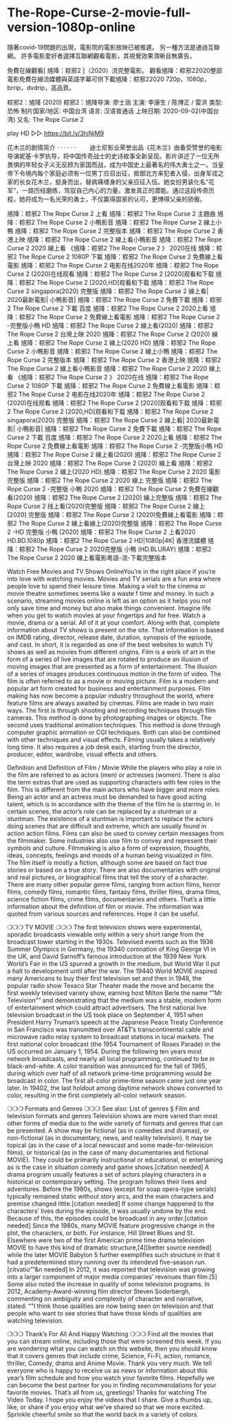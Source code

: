 # The-Rope-Curse-2-movie-full-version-1080p-online
隨著covid-19問題的出現，電影院的電影放映已被推遲。 另一種方法是通過互聯網。 許多電影愛好者選擇互聯網觀看電影，其視覺效果清晰且無廣告。

免費在線觀看[ 馗降：粽邪2 ]（2020）流完整電影。 觀看馗降：粽邪22020整部電影免費在線流媒體與英語字幕可供下載馗降：粽邪22020 720p，1080p，brrip，dvdrip，高品質。


粽邪2：馗降 (2020)
粽邪2：馗降导演: 廖士涵
主演: 李康生 / 陈博正 / 雷洪
类型: 恐怖
制片国家/地区: 中国台湾
语言: 汉语普通话
上映日期: 2020-09-02(中国台湾)
又名: The Rope Curse 2

play HD ▷▷ https://bit.ly/3hjNjM9

花木兰的剧情简介 · · · · · ·
　　迪士尼影业荣誉出品《花木兰》由备受赞誉的电影导演妮基·卡罗执导，将中国传奇战士的史诗故事全新呈现。影片讲述了一位无所畏惧的年轻女子义无反顾为家国而战，成为中国史上最著名的伟大勇士之一。当皇帝下令境内每个家庭必须有一位男丁应召出征，抵御北方来犯者入侵，出身军戎之家的长女花木兰，挺身而出，替病痛缠身的父亲应征入伍。她女扮男装化名“花军”，一路历经磨练，驾驭自己内心的力量，激发真正的潜能。通过这段传奇历程，她将成为一名光荣的勇士，不仅赢得国家的认可，更博得父亲的骄傲。



馗降：粽邪2 The Rope Curse 2 上看
馗降：粽邪2 The Rope Curse 2 主題曲
馗降：粽邪2 The Rope Curse 2 小鴨影音
馗降：粽邪2 The Rope Curse 2 線上小鴨
馗降：粽邪2 The Rope Curse 2 完整版本
馗降：粽邪2 The Rope Curse 2 香港上映
馗降：粽邪2 The Rope Curse 2 線上看小鴨影音
馗降：粽邪2 The Rope Curse 2 2020 線上看
《馗降：粽邪2 The Rope Curse 2 》 2020在线
馗降：粽邪2 The Rope Curse 2 1080P 下載
馗降：粽邪2 The Rope Curse 2 免費線上看電影
馗降：粽邪2 The Rope Curse 2 电影在线2020年
馗降：粽邪2 The Rope Curse 2 (2020)在线观看
馗降：粽邪2 The Rope Curse 2 [2020]观看和下载
馗降：粽邪2 The Rope Curse 2 [2020,HD]观看和下载
馗降：粽邪2 The Rope Curse 2 singapora(2020) 完整版
馗降：粽邪2 The Rope Curse 2 線上看| 2020最新電影| 小鴨影音|
馗降：粽邪2 The Rope Curse 2 免費下載
馗降：粽邪2 The Rope Curse 2 下載 百度
馗降：粽邪2 The Rope Curse 2 2020上看
馗降：粽邪2 The Rope Curse 2 免費線上看電影
馗降：粽邪2 The Rope Curse 2 -完整版小鴨 HD
馗降：粽邪2 The Rope Curse 2 線上看(2020)
馗降：粽邪2 The Rope Curse 2 台灣上映 2020
馗降：粽邪2 The Rope Curse 2 (2020) 線上看
馗降：粽邪2 The Rope Curse 2 線上(2020 HD)
馗降：粽邪2 The Rope Curse 2 小鴨影音
馗降：粽邪2 The Rope Curse 2 線上小鴨
馗降：粽邪2 The Rope Curse 2 完整版本
馗降：粽邪2 The Rope Curse 2 香港上映
馗降：粽邪2 The Rope Curse 2 線上看小鴨影音
馗降：粽邪2 The Rope Curse 2 2020 線上看
《馗降：粽邪2 The Rope Curse 2 》 2020在线
馗降：粽邪2 The Rope Curse 2 1080P 下載
馗降：粽邪2 The Rope Curse 2 免費線上看電影
馗降：粽邪2 The Rope Curse 2 电影在线2020年
馗降：粽邪2 The Rope Curse 2 (2020)在线观看
馗降：粽邪2 The Rope Curse 2 [2020]观看和下载
馗降：粽邪2 The Rope Curse 2 [2020,HD]观看和下载
馗降：粽邪2 The Rope Curse 2 singapora(2020) 完整版
馗降：粽邪2 The Rope Curse 2 線上看| 2020最新電影| 小鴨影音|
馗降：粽邪2 The Rope Curse 2 免費下載
馗降：粽邪2 The Rope Curse 2 下載 百度
馗降：粽邪2 The Rope Curse 2 2020上看
馗降：粽邪2 The Rope Curse 2 免費線上看電影
馗降：粽邪2 The Rope Curse 2 -完整版小鴨 HD
馗降：粽邪2 The Rope Curse 2 線上看(2020)
馗降：粽邪2 The Rope Curse 2 台灣上映 2020
馗降：粽邪2 The Rope Curse 2 (2020) 線上看
馗降：粽邪2 The Rope Curse 2 線上(2020 HD)
馗降：粽邪2 The Rope Curse 2 2020 電影完整版
馗降：粽邪2 The Rope Curse 2 2020 線上 完整版
馗降：粽邪2 The Rope Curse 2 -完整版 小鴨 2020
馗降：粽邪2 The Rope Curse 2 免費在線觀看(2020)
馗降：粽邪2 The Rope Curse 2 [2020] 線上完整版
馗降：粽邪2 The Rope Curse 2 线上看(2020)完整版
馗降：粽邪2 The Rope Curse 2 線上 [2020] 完整版
馗降：粽邪2 The Rope Curse 2 (2020)免費線上看電影
馗降：粽邪2 The Rope Curse 2 線上看線上(2020)完整版
馗降：粽邪2 The Rope Curse 2 -HD 完整版 小鴨 [2020]
馗降：粽邪2 The Rope Curse 2 上看2020 HD.BD.1080p
馗降：粽邪2 The Rope Curse 2 HD|1080p|4K| 香港流媒體
馗降：粽邪2 The Rope Curse 2 2020完整版 小鴨 (HD.BLURAY)
馗降：粽邪2 The Rope Curse 2 2020 線上看電影粵語-流-下載完整版本

Watch Free Movies and TV Shows OnlineYou’re in the right place if you’re into love with watching movies.
Movies and TV serials are a fun area where people love to spend their leisure time. Making a visit to the cinema or movie theatre sometimes seems like a waste f time and money.
In such a scenario, streaming movies online is left as an option as it helps you not only save time and money but also make things convenient. Imagine life when you get to watch movies at your fingertips and for free.
Watch a movie, drama or a serial. All of it at your comfort.
Along with that, complete information about TV shows is present on the site. That information is based on IMDB rating, director, release date, duration, synopsis of the episode, and cast.
In short, it is regarded as one of the best websites to watch TV shows as well as movies from different origins.
Film is a work of art in the form of a series of live images that are rotated to produce an illusion of moving images that are presented as a form of entertainment. The illusion of a series of images produces continuous motion in the form of video. The film is often referred to as a movie or moving picture. Film is a modern and popular art form created for business and entertainment purposes. Film making has now become a popular industry throughout the world, where feature films are always awaited by cinemas.
Films are made in two main ways. The first is through shooting and recording techniques through film cameras. This method is done by photographing images or objects. The second uses traditional animation techniques. This method is done through computer graphic animation or CGI techniques. Both can also be combined with other techniques and visual effects. Filming usually takes a relatively long time. It also requires a job desk each, starting from the director, producer, editor, wardrobe, visual effects and others.

Definition and Definition of Film / Movie
While the players who play a role in the film are referred to as actors (men) or actresses (women). There is also the term extras that are used as supporting characters with few roles in the film. This is different from the main actors who have bigger and more roles. Being an actor and an actress must be demanded to have good acting talent, which is in accordance with the theme of the film he is starring in. In certain scenes, the actor’s role can be replaced by a stuntman or a stuntman. The existence of a stuntman is important to replace the actors doing scenes that are difficult and extreme, which are usually found in action action films.
Films can also be used to convey certain messages from the filmmaker. Some industries also use film to convey and represent their symbols and culture. Filmmaking is also a form of expression, thoughts, ideas, concepts, feelings and moods of a human being visualized in film. The film itself is mostly a fiction, although some are based on fact true stories or based on a true story.
There are also documentaries with original and real pictures, or biographical films that tell the story of a character. There are many other popular genre films, ranging from action films, horror films, comedy films, romantic films, fantasy films, thriller films, drama films, science fiction films, crime films, documentaries and others.
That’s a little information about the definition of film or movie. The information was quoted from various sources and references. Hope it can be useful.

❍❍❍ TV MOVIE ❍❍❍
The first television shows were experimental, sporadic broadcasts viewable only within a very short range from the broadcast tower starting in the 1930s. Televised events such as the 1936 Summer Olympics in Germany, the 19340 coronation of King George VI in the UK, and David Sarnoff’s famous introduction at the 1939 New York World’s Fair in the US spurred a growth in the medium, but World War II put a halt to development until after the war. The 19440 World MOVIE inspired many Americans to buy their first television set and then in 1948, the popular radio show Texaco Star Theater made the move and became the first weekly televised variety show, earning host Milton Berle the name “”Mr Television”” and demonstrating that the medium was a stable, modern form of entertainment which could attract advertisers. The first national live television broadcast in the US took place on September 4, 1951 when President Harry Truman’s speech at the Japanese Peace Treaty Conference in San Francisco was transmitted over AT&T’s transcontinental cable and microwave radio relay system to broadcast stations in local markets.
The first national color broadcast (the 1954 Tournament of Roses Parade) in the US occurred on January 1, 1954. During the following ten years most network broadcasts, and nearly all local programming, continued to be in black-and-white. A color transition was announced for the fall of 1965, during which over half of all network prime-time programming would be broadcast in color. The first all-color prime-time season came just one year later. In 19402, the last holdout among daytime network shows converted to color, resulting in the first completely all-color network season.

❍❍❍ Formats and Genres ❍❍❍
See also: List of genres § Film and television formats and genres
Television shows are more varied than most other forms of media due to the wide variety of formats and genres that can be presented. A show may be fictional (as in comedies and dramas), or non-fictional (as in documentary, news, and reality television). It may be topical (as in the case of a local newscast and some made-for-television films), or historical (as in the case of many documentaries and fictional MOVIE). They could be primarily instructional or educational, or entertaining as is the case in situation comedy and game shows.[citation needed]
A drama program usually features a set of actors playing characters in a historical or contemporary setting. The program follows their lives and adventures. Before the 1980s, shows (except for soap opera-type serials) typically remained static without story arcs, and the main characters and premise changed little.[citation needed] If some change happened to the characters’ lives during the episode, it was usually undone by the end. Because of this, the episodes could be broadcast in any order.[citation needed] Since the 1980s, many MOVIE feature progressive change in the plot, the characters, or both. For instance, Hill Street Blues and St. Elsewhere were two of the first American prime time drama television MOVIE to have this kind of dramatic structure,[4][better source needed] while the later MOVIE Babylon 5 further exemplifies such structure in that it had a predetermined story running over its intendevd five-season run.[citvatio””&n needed]
In 2012, it was reported that television was growing into a larger component of major media companies’ revenues than film.[5] Some also noted the increase in quality of some television programs. In 2012, Academy-Award-winning film director Steven Soderbergh, commenting on ambiguity and complexity of character and narrative, stated: “”I think those qualities are now being seen on television and that people who want to see stories that have those kinds of qualities are watching television.

❍❍❍ Thank’s For All And Happy Watching ❍❍❍
Find all the movies that you can stream online, including those that were screened this week. If you are wondering what you can watch on this website, then you should know that it covers genres that include crime, Science, Fi-Fi, action, romance, thriller, Comedy, drama and Anime Movie.
Thank you very much. We tell everyone who is happy to receive us as news or information about this year’s film schedule and how you watch your favorite films. Hopefully we can become the best partner for you in finding recommendations for your favorite movies. That’s all from us, greetings!
Thanks for watching The Video Today.
I hope you enjoy the videos that I share. Give a thumbs up, like, or share if you enjoy what we’ve shared so that we more excited.
Sprinkle cheerful smile so that the world back in a variety of colors.
